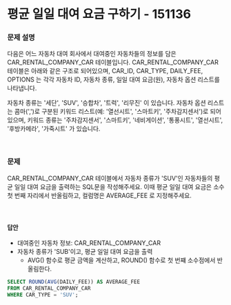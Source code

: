 # 평균 일일 대여 요금 구하기 - 151136

### 문제 설명

다음은 어느 자동차 대여 회사에서 대여중인 자동차들의 정보를 담은 CAR_RENTAL_COMPANY_CAR 테이블입니다. CAR_RENTAL_COMPANY_CAR 테이블은 아래와 같은 구조로 되어있으며, CAR_ID, CAR_TYPE, DAILY_FEE, OPTIONS 는 각각 자동차 ID, 자동차 종류, 일일 대여 요금(원), 자동차 옵션 리스트를 나타냅니다.  

자동차 종류는 '세단', 'SUV', '승합차', '트럭', '리무진' 이 있습니다. 자동차 옵션 리스트는 콤마(',')로 구분된 키워드 리스트(예: '열선시트', '스마트키', '주차감지센서')로 되어있으며, 키워드 종류는 '주차감지센서', '스마트키', '네비게이션', '통풍시트', '열선시트', '후방카메라', '가죽시트' 가 있습니다.  

<br/>

### 문제

CAR_RENTAL_COMPANY_CAR 테이블에서 자동차 종류가 'SUV'인 자동차들의 평균 일일 대여 요금을 출력하는 SQL문을 작성해주세요. 이때 평균 일일 대여 요금은 소수 첫 번째 자리에서 반올림하고, 컬럼명은 AVERAGE_FEE 로 지정해주세요.  

<br/>

### `답안`

 - 대여중인 자동차 정보: CAR_RENTAL_COMPANY_CAR 
 - 자동차 종류가 'SUB'이고, 평균 일일 대여 요금을 출력
    - AVG() 함수로 평균 금액을 계산하고, ROUND() 함수로 첫 번쨰 소수점에서 반올림한다.
```SQL
SELECT ROUND(AVG(DAILY_FEE)) AS AVERAGE_FEE
FROM CAR_RENTAL_COMPANY_CAR 
WHERE CAR_TYPE = 'SUV';
```
